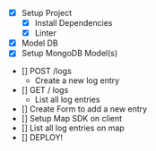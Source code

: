 - [x] Setup Project
  - [x] Install Dependencies
  - [x] Linter
- [x] Model DB
- [x] Setup MongoDB Model(s)
- [] POST /logs
  - Create a new log entry
- [] GET / logs
  - List all log entries
- [] Create Form to add a new entry
- [] Setup Map SDK on client
- [] List all log entries on map
- [] DEPLOY!
